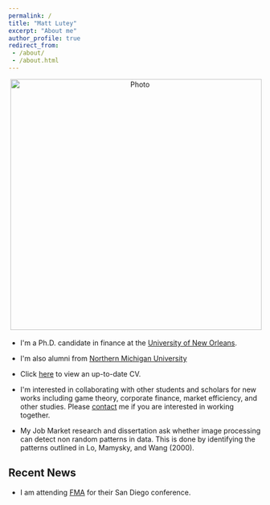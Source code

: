 ```yaml
---
permalink: /
title: "Matt Lutey"
excerpt: "About me"
author_profile: true
redirect_from:
 - /about/
 - /about.html
---
```

<p align="center">
  <img src="https://yetul.github.io/files/conference1.jpg?raw=true" alt="Photo" style="width: 500px;"/>
</p>

* I'm a Ph.D. candidate in finance at the [University of New Orleans](https://www.uno.edu).<br>
* I'm also alumni from [Northern Michigan University](https://www.nmu.edu)<br>

* Click [here](/files/lutey.pdf) to view an up-to-date CV.

* I'm interested in collaborating with other students and scholars for new works including game theory, corporate finance, market efficiency, and other studies. Please [contact](/contact) me if you are interested in working together.
* My Job Market research and dissertation ask whether image processing can detect non random patterns in data. This is done by identifying the patterns outlined in Lo, Mamysky, and Wang (2000).

## Recent News

* I am attending [FMA](http://fma.org) for their San Diego conference.
